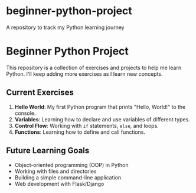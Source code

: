 # beginner-python-project
A repository to track my Python learning journey
# Beginner Python Project

This repository is a collection of exercises and projects to help me learn Python. I'll keep adding more exercises as I learn new concepts.

## Current Exercises
1. **Hello World**: My first Python program that prints "Hello, World!" to the console.
2. **Variables**: Learning how to declare and use variables of different types.
3. **Control Flow**: Working with `if` statements, `else`, and loops.
4. **Functions**: Learning how to define and call functions.

## Future Learning Goals
- Object-oriented programming (OOP) in Python
- Working with files and directories
- Building a simple command-line application
- Web development with Flask/Django
